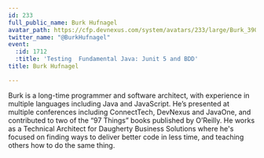 ```yaml
---
id: 233
full_public_name: Burk Hufnagel
avatar_path: https://cfp.devnexus.com/system/avatars/233/large/Burk_390x390.png?1510112445
twitter_name: "@BurkHufnagel"
event:
  :id: 1712
  :title: 'Testing  Fundamental Java: Junit 5 and BDD'
title: Burk Hufnagel

---
```

Burk is a long-time programmer and software architect, with experience in multiple languages including Java and JavaScript. He’s presented at multiple conferences including ConnectTech, DevNexus and JavaOne, and contributed to two of the “97 Things” books published by O’Reilly. He works as a Technical Architect for Daugherty Business Solutions where he's focused on finding ways to deliver better code in less time, and teaching others how to do the same thing.
